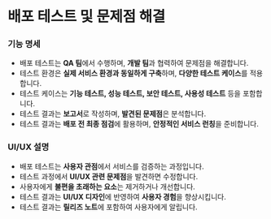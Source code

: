 # 배포 테스트 및 문제점 해결

<div>
  <h3>기능 명세</h3>
  <ul>
    <li>배포 테스트는 <strong>QA 팀</strong>에서 수행하며, <strong>개발 팀</strong>과 협력하여 문제점을 해결합니다.</li>
    <li>테스트 환경은 <strong>실제 서비스 환경과 동일하게 구축</strong>하며, <strong>다양한 테스트 케이스</strong>를 적용합니다.</li>
    <li>테스트 케이스는 <strong>기능 테스트, 성능 테스트, 보안 테스트, 사용성 테스트</strong> 등을 포함합니다.</li>
    <li>테스트 결과는 <strong>보고서</strong>로 작성하며, <strong>발견된 문제점</strong>은 분석합니다.</li>
    <li>테스트 결과는 <strong>배포 전 최종 점검</strong>에 활용하며, <strong>안정적인 서비스 런칭</strong>을 준비합니다.</li>
  </ul>
  <h3>UI/UX 설명</h3>
  <ul>
    <li>배포 테스트는 <strong>사용자 관점</strong>에서 서비스를 검증하는 과정입니다.</li>
    <li>테스트 과정에서 <strong>UI/UX 관련 문제점</strong>을 발견하면 수정합니다.</li>
    <li>사용자에게 <strong>불편을 초래하는 요소</strong>는 제거하거나 개선합니다.</li>
    <li>테스트 결과는 <strong>UI/UX 디자인</strong>에 반영하여 <strong>사용자 경험</strong>을 향상시킵니다.</li>
    <li>테스트 결과는 <strong>릴리즈 노트</strong>에 포함하여 사용자에게 알립니다.</li>
  </ul>
</div>